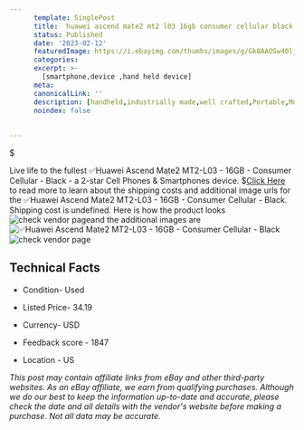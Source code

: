 ```yaml
---
      template: SinglePost
      title:  huawei ascend mate2 mt2 l03 16gb consumer cellular black
      status: Published
      date: '2023-02-12'
      featuredImage: https://i.ebayimg.com/thumbs/images/g/Gk8AAOSw40ljyHFo/s-l225.jpg
      categories: 
      excerpt: >-
        [smartphone,device ,hand held device]
      meta:
      canonicalLink: ''
      description: [handheld,industrially made,well crafted,Portable,Mobile,Compact,Convenient,Lightweight,Maneuverable,Man-portable,Miniature,Carriable,Hand-held,Light,Holdable,Transportable,Mobile device,Pocket-sized,On-the-go,Wireless,Cordless,Compact size,Convenient size, smartphone,device ,hand held device]
      noindex: false
      
        
---
```

$

Live life to the fullest ✅Huawei Ascend Mate2 MT2-L03 - 16GB - Consumer Cellular - Black - a 2-star Cell Phones & Smartphones device.
$[Click Here](https://www.ebay.com/itm/225361673787?hash=item34789a3e3b%3Ag%3AGk8AAOSw40ljyHFo&mkevt=1&mkcid=1&mkrid=711-53200-19255-0&campid=%253CePNCampaignId%253E&customid=%253CreferenceId%253E&toolid=10049) to read more to learn about the shipping costs and additional image urls for the ✅Huawei Ascend Mate2 MT2-L03 - 16GB - Consumer Cellular - Black. Shipping cost is undefined. Here is how the product looks ![check vendor page](https://i.ebayimg.com/thumbs/images/g/Gk8AAOSw40ljyHFo/s-l225.jpg)and the additional images are![✅Huawei Ascend Mate2 MT2-L03 - 16GB - Consumer Cellular - Black](https://i.ebayimg.com/images/g/Gk8AAOSw40ljyHFo/s-l1200.jpg)![check vendor page](https://origin-galleryplus.ebayimg.com/ws/web/225361673787_2_0_1/225x225.jpg,https://origin-galleryplus.ebayimg.com/ws/web/225361673787_3_0_1/225x225.jpg)



 ## Technical Facts 



     
      

 - Condition- Used 


      

 - Listed Price- 34.19 


      

 - Currency- USD 


      

 - Feedback score - 1847 


      

 - Location - US 


      
      

 *_This post may contain affiliate links from eBay and other third-party websites. As an eBay affiliate, we earn from qualifying purchases. Although we do our best to keep the information up-to-date and accurate, please check the date and all details with the vendor's website before making a purchase. Not all data may be accurate._*






